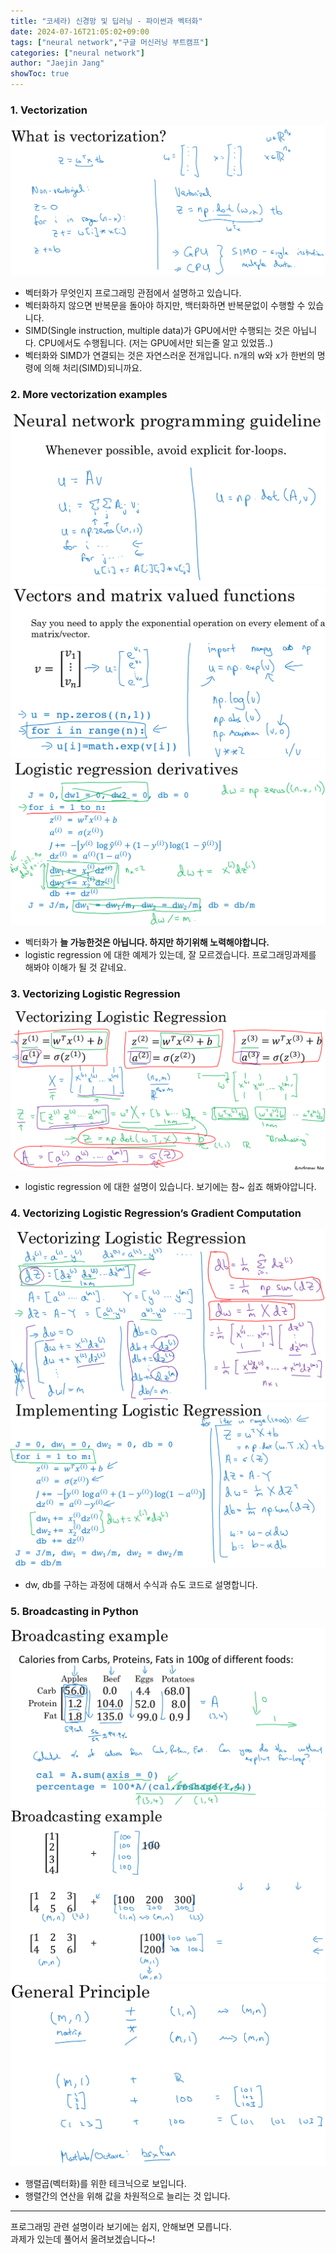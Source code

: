 ```yaml
---
title: "코세라) 신경망 및 딥러닝 - 파이썬과 벡터화"
date: 2024-07-16T21:05:02+09:00
tags: ["neural network","구글 머신러닝 부트캠프"]
categories: ["neural network"]
author: "Jaejin Jang"
showToc: true
---
```


### 1. Vectorization
![](/벡터화_1.png)
- 벡터화가 무엇인지 프로그래밍 관점에서 설명하고 있습니다. 
- 벡터화하지 않으면 반복문을 돌아야 하지만, 백터화하면 반복문없이 수행할 수 있습니다.
- SIMD(Single instruction, multiple data)가 GPU에서만 수행되는 것은 아닙니다. CPU에서도 수행됩니다. (저는 GPU에서만 되는줄 알고 있었뜸..)
- 벡터화와 SIMD가 연결되는 것은 자연스러운 전개입니다. n개의 w와 x가 한번의 명령에 의해 처리(SIMD)되니까요.

### 2. More vectorization examples
![](/벡터화_2.png)
![](/벡터화_3.png)
![](/벡터화_4.png)
- 벡터화가 **늘 가능한것은 아닙니다. 하지만 하기위해 노력해야합니다.**
- logistic regression 에 대한 예제가 있는데, 잘 모르겠습니다. 프로그래밍과제를 해봐야 이해가 될 것 같네요.

### 3. Vectorizing Logistic Regression
![](/벡터화_5.png)
- logistic regression 에 대한 설명이 있습니다. 보기에는 참~ 쉽죠 해봐야압니다.

### 4. Vectorizing Logistic Regression’s Gradient Computation
![](/벡터화_6.png)
![](/벡터화_7.png)
- dw, db를 구하는 과정에 대해서 수식과 슈도 코드로 설명합니다.

### 5. Broadcasting in Python
![](/벡터화_8.png)
![](/벡터화_9.png)
![](/벡터화_10.png)
- 행렬곱(벡터화)를 위한 테크닉으로 보입니다.
- 행렬간의 연산을 위해 값을 차원적으로 늘리는 것 입니다.

---
프로그래밍 관련 설명이라 보기에는 쉽지, 안해보면 모릅니다.  
과제가 있는데 풀어서 올려보겠습니다~!
